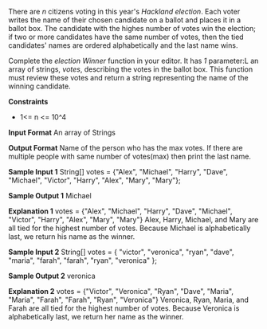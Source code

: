 There are *n* citizens voting in this year's *Hackland election*. Each voter writes the name of their chosen candidate on a ballot and places it in a ballot box.
The candidate with the highes number of votes win the election;
if two or more candidates have the same number of votes, then the tied candidates' names are ordered alphabetically and the last name wins.

Complete the *election Winner* function in your editor. It has *1* parameter:L an array of strings, *votes*, describing the votes in the ballot box. This function must review these votes and return a string representing the name of the winning candidate.

**Constraints**

* 1<= n <= 10^4

**Input Format**
An array of Strings

**Output Format**
Name of the person who has the max votes. If there are multiple people with same number of votes(max) then print the last name.

**Sample Input 1**
String[] votes = {"Alex", "Michael", "Harry", "Dave", "Michael", "Victor", "Harry", "Alex", "Mary",
"Mary"};

**Sample Output 1**
Michael

**Explanation 1**
votes = {"Alex", "Michael", "Harry", "Dave", "Michael", "Victor", "Harry", "Alex", "Mary", "Mary"}
Alex, Harry, Michael, and Mary are all tied for the highest number of votes. Because Michael is alphabetically last, we return his name as the winner.

**Sample Input  2**
String[] votes = { "victor", "veronica", "ryan", "dave", "maria", "farah", "farah", "ryan", "veronica" };

**Sample Output 2**
veronica

**Explanation 2**
votes = {"Victor", "Veronica", "Ryan", "Dave", "Maria", "Maria", "Farah", "Farah", "Ryan", "Veronica"}
Veronica, Ryan, Maria, and Farah are all tied for the highest number of votes. Because Veronica is alphabetically last, we return her name as the winner.
